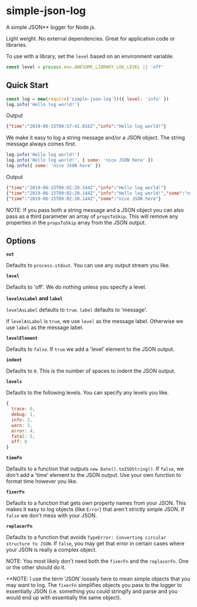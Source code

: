 # simple-json-log

A simple JSON\*\* logger for Node.js.

Light weight. No external dependencies. Great for application code or
libraries.

To use with a library, set the `level` based on an environment variable.

```js
const level = process.env.AWESOME_LIBRARY_LOG_LEVEL || 'off'
```

## Quick Start

```js
const log = new(require('simple-json-log'))({ level: 'info' })
log.info('Hello log world!')
```

Output

```json
{"time":"2019-06-15T08:57:41.016Z","info":"Hello log world!"}
```

We make it easy to log a string message and/or a JSON object.
The string message always comes first.

```js
log.info('Hello log world!')
log.info('Hello log world!', { some: 'nice JSON here' })
log.info({ some: 'nice JSON here' })
```

Output

```json
{"time":"2019-06-15T09:02:20.144Z","info":"Hello log world!"}
{"time":"2019-06-15T09:02:20.144Z","info":"Hello log world!","some":"nice JSON here"}
{"time":"2019-06-15T09:02:20.144Z","some":"nice JSON here"}
```

NOTE: If you pass both a string message and a JSON object you can also
pass as a third parameter an array of `propsToSkip`. This will remove
any properties in the `propsToSkip` array from the JSON output.

## Options

**`out`**

Defaults to `process.stdout`. You can use any output stream you
like.

**`level`**

Defaults to 'off'. We do nothing unless you specify a level.

**`levelAsLabel` and `label`**

`levelAsLabel` defaults to `true`.
`label` defaults to 'message'.

If `levelAsLabel` is `true`, we use `level` as the message label.
Otherwise we use `label` as the message label.

**`levelElement`**

Defaults to `false`. If `true` we add a 'level' element to the JSON output.

**`indent`**

Defaults to `0`. This is the number of spaces to indent the JSON output.

**`levels`**

Defaults to the following levels. You can specify any levels you like.

```js
{
  trace: 0,
  debug: 1,
  info: 2,
  warn: 3,
  error: 4,
  fatal: 5,
  off: 6
}
```

**`timeFn`**

Defaults to a function that outputs `new Date().toISOString()`.
If `false`, we don't add a 'time' element to the JSON output.
Use your own function to format time however you like.

**`fixerFn`**

Defaults to a function that gets own property names from your JSON.
This makes it easy to log objects (like `Error`) that aren't
strictly simple JSON. If `false` we don't mess with your JSON.

**`replacerFn`**

Defaults to a function that avoids `TypeError: Converting circular
structure to JSON`. If `false`, you may get that error in certain
cases where your JSON is really a complex object.

NOTE: You most likely don't need both the `fixerFn` and the
`replacerFn`. One or the other should do it.

\*\*NOTE: I use the term 'JSON' loosely here to mean simple objects
that you may want to log. The `fixerFn` simplifies objects you pass to
the logger to essentially JSON (i.e. something you could stringify and
parse and you would end up with essentially the same object).
